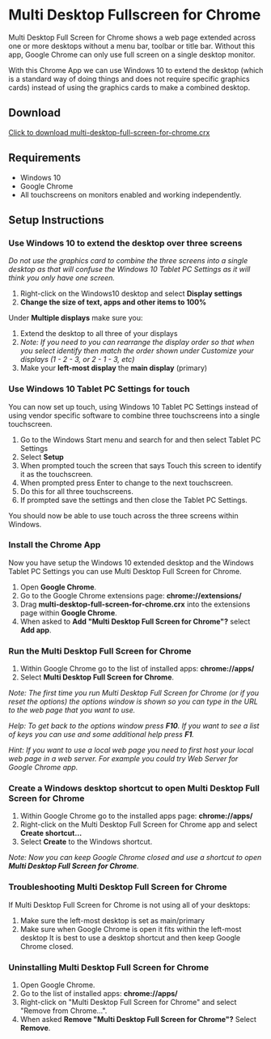 # Multi Desktop Fullscreen for Chrome #

Multi Desktop Full Screen for Chrome shows a web page extended across one or more desktops without a menu bar, toolbar or title bar. Without this app, Google Chrome can only use full screen on a single desktop monitor.

With this Chrome App we can use Windows 10 to extend the desktop (which is a standard way of doing things and does not require specific graphics cards) instead of using the graphics cards to make a combined desktop.

## Download ##
[Click to download multi-desktop-full-screen-for-chrome.crx](https://github.com/JeromeHoen/digitalboardroom-multidesktop-fullscreen-chrome/blob/master/multi-desktop-full-screen-for-chrome.crx?raw=true)

## Requirements ##
* Windows 10
* Google Chrome
* All touchscreens on monitors enabled and working independently.

## Setup Instructions ##
### Use Windows 10 to extend the desktop over three screens ###
*Do not use the graphics card to combine the three screens into a single desktop as that will confuse the Windows 10 Tablet PC Settings as it will think you only have one screen.*

1. Right-click on the Windows10 desktop and select **Display settings**
2. **Change the size of text, apps and other items to 100%**

Under **Multiple displays** make sure you:

1. Extend the desktop to all three of your displays
2. *Note: If you need to you can rearrange the display order so that when you select identify then match the order shown  under Customize your displays (1 - 2  - 3, or 2 - 1 - 3, etc)*
3. Make your **left-most display** the **main display** (primary)

### Use Windows 10 Tablet PC Settings for touch ###
You can now set up touch, using Windows 10 Tablet PC Settings instead of using vendor specific software to combine three touchscreens into a single touchscreen.

1. Go to the Windows Start menu and search for and then select Tablet PC Settings
2. Select **Setup**
3. When prompted touch the screen that says Touch this screen to identify it as the touchscreen.
4. When prompted press Enter to change to the next touchscreen.
5. Do this for all three touchscreens.
6. If prompted save the settings and then close the Tablet PC Settings.

You should now be able to use touch across the three screens within Windows.

### Install the Chrome App ###
Now you have setup the Windows 10 extended desktop and the Windows Tablet PC Settings you can use Multi Desktop Full Screen for Chrome.

1. Open **Google Chrome**.
2. Go to the Google Chrome extensions page: **chrome://extensions/**
3. Drag **multi-desktop-full-screen-for-chrome.crx** into the extensions page within **Google Chrome**.
4. When asked to **Add "Multi Desktop Full Screen for Chrome"?** select **Add app**.

### Run the Multi Desktop Full Screen for Chrome ###
1. Within Google Chrome go to the list of installed apps: **chrome://apps/**
2. Select **Multi Desktop Full Screen for Chrome**.

*Note: The first time you run Multi Desktop Full Screen for Chrome (or if you reset the options) the options window is shown so you can type in the URL to the web page that you want to use.*

*Help: To get back to the options window press **F10**. If you want to see a list of keys you can use and some additional help press **F1**.*

*Hint: If you want to use a local web page you need to first host your local web page in a web server. For example you could try Web Server for Google Chrome app.*

### Create a Windows desktop shortcut to open Multi Desktop Full Screen for Chrome ###
1. Within Google Chrome go to the installed apps page: **chrome://apps/**
2. Right-click on the Multi Desktop Full Screen for Chrome app and select **Create shortcut...**
3. Select **Create** to the Windows shortcut.

*Note: Now you can keep Google Chrome closed and use a shortcut to open **Multi Desktop Full Screen for Chrome**.*

### Troubleshooting Multi Desktop Full Screen for Chrome ###
If Multi Desktop Full Screen for Chrome is not using all of your desktops:

1. Make sure the left-most desktop is set as main/primary
2. Make sure when Google Chrome is open it fits within the left-most desktop
It is best to use a desktop shortcut and then keep Google Chrome closed.

### Uninstalling Multi Desktop Full Screen for Chrome ###
1. Open Google Chrome.
2. Go to the list of installed apps: **chrome://apps/**
3. Right-click on "Multi Desktop Full Screen for Chrome" and select "Remove from Chrome...".
4. When asked **Remove "Multi Desktop Full Screen for Chrome"?** Select **Remove**.

